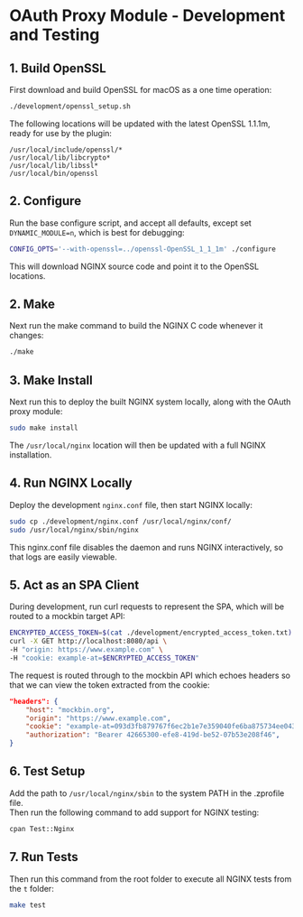 # OAuth Proxy Module - Development and Testing

## 1. Build OpenSSL

First download and build OpenSSL for macOS as a one time operation:

```bash
./development/openssl_setup.sh
```

The following locations will be updated with the latest OpenSSL 1.1.1m, ready for use by the plugin:

```text
/usr/local/include/openssl/*
/usr/local/lib/libcrypto*
/usr/local/lib/libssl*
/usr/local/bin/openssl
```

## 2. Configure

Run the base configure script, and accept all defaults, except set `DYNAMIC_MODULE=n`, which is best for debugging:

```bash
CONFIG_OPTS='--with-openssl=../openssl-OpenSSL_1_1_1m' ./configure 
```

This will download NGINX source code and point it to the OpenSSL locations.

## 2. Make

Next run the make command to build the NGINX C code whenever it changes:

```bash
./make
```

## 3. Make Install

Next run this to deploy the built NGINX system locally, along with the OAuth proxy module:

```bash
sudo make install
```

The `/usr/local/nginx` location will then be updated with a full NGINX installation.

## 4. Run NGINX Locally

Deploy the development `nginx.conf` file, then start NGINX locally:

```bash
sudo cp ./development/nginx.conf /usr/local/nginx/conf/
sudo /usr/local/nginx/sbin/nginx
```

This nginx.conf file disables the daemon and runs NGINX interactively, so that logs are easily viewable.

## 5. Act as an SPA Client

During development, run curl requests to represent the SPA, which will be routed to a mockbin target API:

```bash
ENCRYPTED_ACCESS_TOKEN=$(cat ./development/encrypted_access_token.txt)
curl -X GET http://localhost:8080/api \
-H "origin: https://www.example.com" \
-H "cookie: example-at=$ENCRYPTED_ACCESS_TOKEN"
```

The request is routed through to the mockbin API which echoes headers so that we can view the token extracted from the cookie:

```json
"headers": {
    "host": "mockbin.org",
    "origin": "https://www.example.com",
    "cookie": "example-at=093d3fb879767f6ec2b1e7e359040fe6ba875734ee043c5cc484d3da8963a351e9aba1c5e273f3d1ea2914f83836fa434474d1720b3040f5f7237f34536b7389",
    "authorization": "Bearer 42665300-efe8-419d-be52-07b53e208f46",
}
```

## 6. Test Setup

Add the path to `/usr/local/nginx/sbin` to the system PATH in the .zprofile file.\
Then run the following command to add support for NGINX testing:

```bash
cpan Test::Nginx
```

## 7. Run Tests

Then run this command from the root folder to execute all NGINX tests from the `t` folder:

```bash
make test
```
